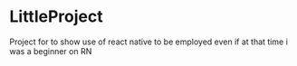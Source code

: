 # LittleProject

Project for to show use of react native to be employed even if at that time i was a beginner on RN
